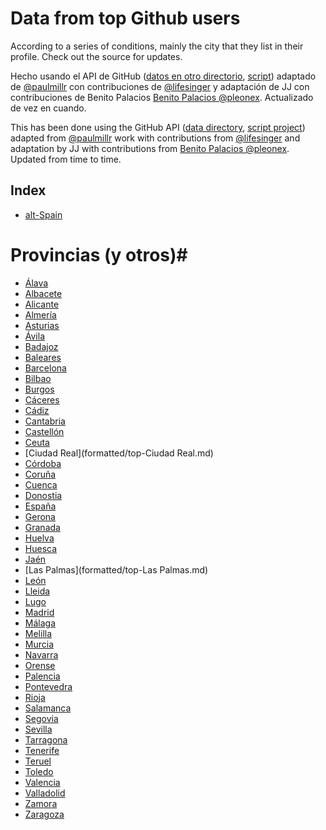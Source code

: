 Data from top Github users
=====================

According to a series of conditions, mainly the city that they list in their profile. Check out the source for updates.


Hecho usando el API de GitHub ([datos en otro directorio](https://github.com/JJ/top-github-users-data/tree/master/data), [script](https://github.com/JJ/top-github-users)) adaptado de [@paulmillr](http://twitter.com/paulmillr) con contribuciones de  [@lifesinger](http://twitter.com/) y adaptación de JJ con contribuciones de Benito Palacios [Benito Palacios @pleonex](http://twitter.com/pleonex). Actualizado de vez en cuando. 

This has been done using the GitHub API ([data directory](https://github.com/JJ/top-github-users-data/tree/master/data), [script project](https://github.com/JJ/top-github-users)) adapted from [@paulmillr](http://twitter.com/paulmillr) work with contributions from [@lifesinger](http://twitter.com/) and adaptation by JJ with contributions from [Benito Palacios @pleonex](http://twitter.com/pleonex). Updated from time to time.

Index
-----

* [alt-Spain](formatted/top-alt-Spain.md)

# Provincias (y otros)#
* [Álava](formatted/top-Álava.md)
* [Albacete](formatted/top-Albacete.md)
* [Alicante](formatted/top-Alicante.md)
* [Almería](formatted/top-Almería.md)
* [Asturias](formatted/top-Asturias.md)
* [Ávila](formatted/top-Ávila.md)
* [Badajoz](formatted/top-Badajoz.md)
* [Baleares](formatted/top-Baleares.md)
* [Barcelona](formatted/top-Barcelona.md)
* [Bilbao](formatted/top-Bilbao.md)
* [Burgos](formatted/top-Burgos.md)
* [Cáceres](formatted/top-Cáceres.md)
* [Cádiz](formatted/top-Cádiz.md)
* [Cantabria](formatted/top-Cantabria.md)
* [Castellón](formatted/top-Castellón.md)
* [Ceuta](formatted/top-Ceuta.md)
* [Ciudad Real](formatted/top-Ciudad Real.md)
* [Córdoba](formatted/top-Córdoba.md)
* [Coruña](formatted/top-Coruña.md)
* [Cuenca](formatted/top-Cuenca.md)
* [Donostia](formatted/top-Donostia.md)
* [España](formatted/top-España.md)
* [Gerona](formatted/top-Gerona.md)
* [Granada](formatted/top-Granada.md)
* [Huelva](formatted/top-Huelva.md)
* [Huesca](formatted/top-Huesca.md)
* [Jaén](formatted/top-Jaén.md)
* [Las Palmas](formatted/top-Las Palmas.md)
* [León](formatted/top-León.md)
* [Lleida](formatted/top-Lleida.md)
* [Lugo](formatted/top-Lugo.md)
* [Madrid](formatted/top-Madrid.md)
* [Málaga](formatted/top-Málaga.md)
* [Melilla](formatted/top-Melilla.md)
* [Murcia](formatted/top-Murcia.md)
* [Navarra](formatted/top-Navarra.md)
* [Orense](formatted/top-Orense.md)
* [Palencia](formatted/top-Palencia.md)
* [Pontevedra](formatted/top-Pontevedra.md)
* [Rioja](formatted/top-Rioja.md)
* [Salamanca](formatted/top-Salamanca.md)
* [Segovia](formatted/top-Segovia.md)
* [Sevilla](formatted/top-Sevilla.md)
* [Tarragona](formatted/top-Tarragona.md)
* [Tenerife](formatted/top-Tenerife.md)
* [Teruel](formatted/top-Teruel.md)
* [Toledo](formatted/top-Toledo.md)
* [Valencia](formatted/top-Valencia.md)
* [Valladolid](formatted/top-Valladolid.md)
* [Zamora](formatted/top-Zamora.md)
* [Zaragoza](formatted/top-Zaragoza.md)
